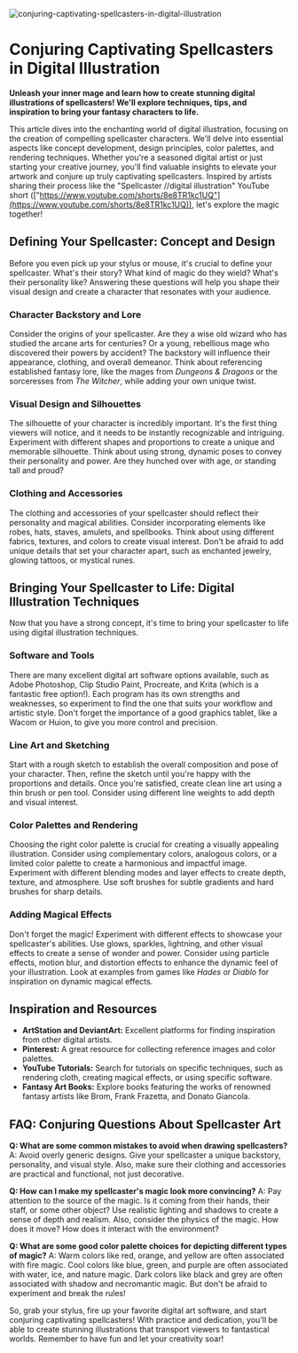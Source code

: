 ![conjuring-captivating-spellcasters-in-digital-illustration](https://images.pexels.com/photos/3861969/pexels-photo-3861969.jpeg?auto=compress&cs=tinysrgb&fit=crop&h=627&w=1200)

# Conjuring Captivating Spellcasters in Digital Illustration

**Unleash your inner mage and learn how to create stunning digital illustrations of spellcasters! We'll explore techniques, tips, and inspiration to bring your fantasy characters to life.**

This article dives into the enchanting world of digital illustration, focusing on the creation of compelling spellcaster characters. We'll delve into essential aspects like concept development, design principles, color palettes, and rendering techniques. Whether you're a seasoned digital artist or just starting your creative journey, you'll find valuable insights to elevate your artwork and conjure up truly captivating spellcasters. Inspired by artists sharing their process like the "Spellcaster //digital illustration" YouTube short (["https://www.youtube.com/shorts/8e8TR1kc1UQ"](https://www.youtube.com/shorts/8e8TR1kc1UQ)), let's explore the magic together!

## Defining Your Spellcaster: Concept and Design

Before you even pick up your stylus or mouse, it's crucial to define your spellcaster. What's their story? What kind of magic do they wield? What's their personality like? Answering these questions will help you shape their visual design and create a character that resonates with your audience.

### Character Backstory and Lore

Consider the origins of your spellcaster. Are they a wise old wizard who has studied the arcane arts for centuries? Or a young, rebellious mage who discovered their powers by accident? The backstory will influence their appearance, clothing, and overall demeanor. Think about referencing established fantasy lore, like the mages from *Dungeons & Dragons* or the sorceresses from *The Witcher*, while adding your own unique twist.

### Visual Design and Silhouettes

The silhouette of your character is incredibly important. It's the first thing viewers will notice, and it needs to be instantly recognizable and intriguing. Experiment with different shapes and proportions to create a unique and memorable silhouette. Think about using strong, dynamic poses to convey their personality and power. Are they hunched over with age, or standing tall and proud?

### Clothing and Accessories

The clothing and accessories of your spellcaster should reflect their personality and magical abilities. Consider incorporating elements like robes, hats, staves, amulets, and spellbooks. Think about using different fabrics, textures, and colors to create visual interest. Don't be afraid to add unique details that set your character apart, such as enchanted jewelry, glowing tattoos, or mystical runes.

## Bringing Your Spellcaster to Life: Digital Illustration Techniques

Now that you have a strong concept, it's time to bring your spellcaster to life using digital illustration techniques.

### Software and Tools

There are many excellent digital art software options available, such as Adobe Photoshop, Clip Studio Paint, Procreate, and Krita (which is a fantastic free option!). Each program has its own strengths and weaknesses, so experiment to find the one that suits your workflow and artistic style. Don't forget the importance of a good graphics tablet, like a Wacom or Huion, to give you more control and precision.

### Line Art and Sketching

Start with a rough sketch to establish the overall composition and pose of your character. Then, refine the sketch until you're happy with the proportions and details. Once you're satisfied, create clean line art using a thin brush or pen tool. Consider using different line weights to add depth and visual interest.

### Color Palettes and Rendering

Choosing the right color palette is crucial for creating a visually appealing illustration. Consider using complementary colors, analogous colors, or a limited color palette to create a harmonious and impactful image. Experiment with different blending modes and layer effects to create depth, texture, and atmosphere. Use soft brushes for subtle gradients and hard brushes for sharp details.

### Adding Magical Effects

Don't forget the magic! Experiment with different effects to showcase your spellcaster's abilities. Use glows, sparkles, lightning, and other visual effects to create a sense of wonder and power. Consider using particle effects, motion blur, and distortion effects to enhance the dynamic feel of your illustration. Look at examples from games like *Hades* or *Diablo* for inspiration on dynamic magical effects.

## Inspiration and Resources

*   **ArtStation and DeviantArt:** Excellent platforms for finding inspiration from other digital artists.
*   **Pinterest:** A great resource for collecting reference images and color palettes.
*   **YouTube Tutorials:** Search for tutorials on specific techniques, such as rendering cloth, creating magical effects, or using specific software.
*   **Fantasy Art Books:** Explore books featuring the works of renowned fantasy artists like Brom, Frank Frazetta, and Donato Giancola.

## FAQ: Conjuring Questions About Spellcaster Art

**Q: What are some common mistakes to avoid when drawing spellcasters?**
A: Avoid overly generic designs. Give your spellcaster a unique backstory, personality, and visual style. Also, make sure their clothing and accessories are practical and functional, not just decorative.

**Q: How can I make my spellcaster's magic look more convincing?**
A: Pay attention to the source of the magic. Is it coming from their hands, their staff, or some other object? Use realistic lighting and shadows to create a sense of depth and realism. Also, consider the physics of the magic. How does it move? How does it interact with the environment?

**Q: What are some good color palette choices for depicting different types of magic?**
A: Warm colors like red, orange, and yellow are often associated with fire magic. Cool colors like blue, green, and purple are often associated with water, ice, and nature magic. Dark colors like black and grey are often associated with shadow and necromantic magic. But don't be afraid to experiment and break the rules!

So, grab your stylus, fire up your favorite digital art software, and start conjuring captivating spellcasters! With practice and dedication, you'll be able to create stunning illustrations that transport viewers to fantastical worlds. Remember to have fun and let your creativity soar!
